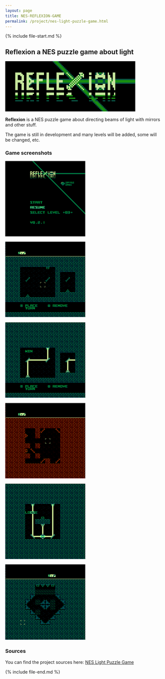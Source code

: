 ```yaml
---
layout: page
title: NES-REFLEXION-GAME
permalink: /project/nes-light-puzzle-game.html
---
```


{% include file-start.md %}

## **Reflexion** a NES puzzle game about light

![Reflexion logo](/img/reflexion-logo.png)

**Reflexion** is a NES puzzle game about directing beams of light with mirrors and other stuff.

The game is still in development and many levels will be added, some will be changed, etc.

### Game screenshots

![Reflexion menu](/img/Reflexion_menu.png)

![Reflexion 001](/img/Reflexion_001.png)

![Reflexion 001 win](/img/Reflexion_001_win.png)

![Reflexion 003](/img/Reflexion_003.png)

![Reflexion 011 loose](/img/Reflexion_011_loose.png)

![Reflexion 015](/img/Reflexion_015.png)

### **Sources**

You can find the project sources here: [NES Light Puzzle Game](https://github.com/Safyrus/NES-LightPuzzle-Game)

{% include file-end.md %}
